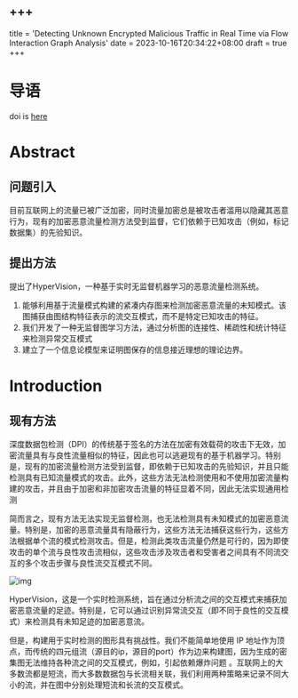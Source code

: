 ## +++
title = 'Detecting Unknown Encrypted Malicious Traffic in Real Time via Flow Interaction Graph Analysis'
date = 2023-10-16T20:34:22+08:00
draft = true
+++

# 导语

doi is [here](https://dl.acm.org/doi/10.1145/3548606.3560604)

# Abstract

## 问题引入

目前互联网上的流量已被广泛加密，同时流量加密总是被攻击者滥用以隐藏其恶意行为，现有的加密恶意流量检测方法受到监督，它们依赖于已知攻击（例如，标记数据集）的先验知识。

## 提出方法

提出了HyperVision，一种基于实时无监督机器学习的恶意流量检测系统。

1. 能够利用基于流量模式构建的紧凑内存图来检测加密恶意流量的未知模式。该图捕获由图结构特征表示的流交互模式，而不是特定已知攻击的特征。
2. 我们开发了一种无监督图学习方法，通过分析图的连接性、稀疏性和统计特征来检测异常交互模式
3. 建立了一个信息论模型来证明图保存的信息接近理想的理论边界。

# Introduction

## 现有方法

深度数据包检测（DPI）的传统基于签名的方法在加密有效载荷的攻击下无效，加密流量具有与良性流量相似的特征，因此也可以逃避现有的基于机器学习。特别是，现有的加密流量检测方法受到监督，即依赖于已知攻击的先验知识，并且只能检测具有已知流量模式的攻击。此外，这些方法无法检测使用和不使用加密流量构建的攻击，并且由于加密和非加密攻击流量的特征显着不同，因此无法实现通用检测

简而言之，现有方法无法实现无监督检测，也无法检测具有未知模式的加密恶意流量。特别是，加密的恶意流量具有隐蔽行为，这些方法无法捕获这些行为，这些方法根据单个流的模式检测攻击。但是，检测此类攻击流量仍然是可行的，因为即使攻击的单个流与良性攻击流相似，这些攻击涉及攻击者和受害者之间具有不同流交互的多个攻击步骤与良性流交互模式不同。

![img](/images/1697463380666.png)

HyperVision，这是一个实时检测系统，旨在通过分析流之间的交互模式来捕获加密恶意流量的足迹。特别是，它可以通过识别异常流交互（即不同于良性的交互模式）来检测具有未知足迹的加密恶意流。

但是，构建用于实时检测的图形具有挑战性。我们不能简单地使用 IP 地址作为顶点，而传统的四元组流（源目的ip，源目的port）作为边来构建图，因为生成的密集图无法维持各种流之间的交互模式，例如，引起依赖爆炸问题 。互联网上的大多数流都是短流，而大多数数据包与长流相关联，我们利用两种策略来记录不同大小的流，并在图中分别处理短流和长流的交互模式。

